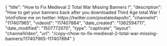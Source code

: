 {
    "title": "How to Fix Medieval 2 Total War Missing Banners !",
    "description": "How to get your banners back after you downloaded Third Age total War ! \n\nFollow me on twitter: https:\/\/twitter.com\/pixelatedapollo",
    "channelid": "117407965",
    "videoid": "117407884",
    "date_created": "1362594711",
    "date_modified": "1507772070",
    "type": "captivate",
    "layout": "channelVideo",
    "url": "\/copy-r\/how-to-fix-medieval-2-total-war-missing-banners\/117407965-117407884"
}